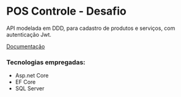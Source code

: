 # POS Controle - Desafio

API modelada em DDD, para cadastro de produtos e serviços, com autenticação Jwt.

[Documentação](https://poscontrole-webapi.azurewebsites.net/swagger/index.html)

### Tecnologias empregadas:

- Asp.net Core
- EF Core
- SQL Server
